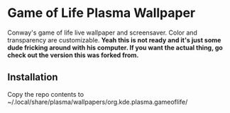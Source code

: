 # Game of Life Plasma Wallpaper
Conway's game of life live wallpaper and screensaver. Color and transparency are customizable.
**Yeah this is not ready and it's just some dude fricking around with his computer. If you want the actual thing, go check out the version this was forked from.**

## Installation
Copy the repo contents to ~/.local/share/plasma/wallpapers/org.kde.plasma.gameoflife/


